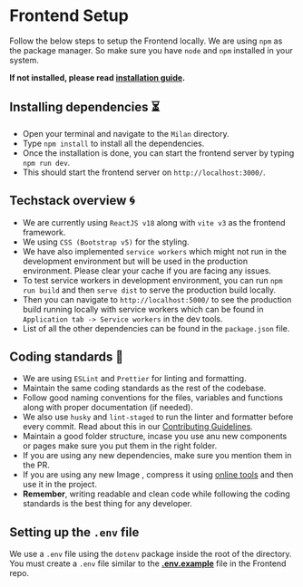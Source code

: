 # Frontend Setup 

Follow the below steps to setup the Frontend locally. We are using `npm` as the package manager. So make sure you have `node` and `npm` installed in your system.

**If not installed, please read [installation guide](https://docs.npmjs.com/downloading-and-installing-node-js-and-npm).**
## Installing dependencies ⏳

- Open your terminal and navigate to the `Milan` directory.
- Type `npm install` to install all the dependencies.
- Once the installation is done, you can start the frontend server by typing `npm run dev`.
- This should start the frontend server on `http://localhost:3000/`.

## Techstack overview 🌀

- We are currently using `ReactJS v18` along with `vite v3` as the frontend framework.
- We using `CSS (Bootstrap v5)` for the styling.
- We have also implemented `service workers` which might not run in the development environment but will be used in the production environment. Please clear your cache if you are facing any issues.
- To test service workers in development environment, you can run `npm run build` and then `serve dist` to serve the production build locally.
- Then you can navigate to `http://localhost:5000/` to see the production build running locally with service workers which can be found in `Application tab -> Service workers`  in the dev tools.
- List of all the other dependencies can be found in the `package.json` file.


## Coding standards 🔐

- We are using `ESLint` and `Prettier` for linting and formatting.
- Maintain the same coding standards as the rest of the codebase. 
- Follow good naming conventions for the files, variables and functions along with proper documentation (if needed).
- We also use `husky` and `lint-staged` to run the linter and formatter before every commit. Read about this in our [Contributing Guidelines](/CONTRIBUTING.md).
- Maintain a good folder structure, incase you use anu new components or pages make sure you put them in the right folder.
- If you are using any new dependencies, make sure you mention them in the PR.
- If you are using any new Image , compress it using [online tools]("https://www.iloveimg.com/compress-image") and then use it in the project.
- **Remember**, writing readable and clean code while following the coding standards is the best thing for any developer.

## Setting up the `.env` file 

We use a `.env` file using the `dotenv` package inside the root of the directory. You must create a `.env` file similar to the **[.env.example](https://github.com/MilanCommunity/Milan/blob/main/.env.example)** file in the Frontend repo.